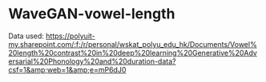 # WaveGAN-vowel-length
Data used: https://polyuit-my.sharepoint.com/:f:/r/personal/wskat_polyu_edu_hk/Documents/Vowel%20length%20contrast%20in%20deep%20learning%20Generative%20Adversarial%20Phonology%20and%20duration-data?csf=1&amp;web=1&amp;e=mP6dJ0

